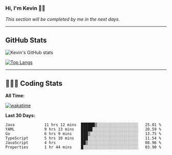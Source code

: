 ### Hi, I'm Kevin 👋🏻

_This section will be completed by me in the next days._


--- 
## GitHub Stats
![Kevin's GitHub stats](https://github-readme-stats.vercel.app/api?username=kevin-kraus&show_icons=true&theme=dark)

[![Top Langs](https://github-readme-stats.vercel.app/api/top-langs/?username=kevin-kraus&layout=compact&theme=dark)]()

---
## 🧑🏻‍💻 Coding Stats

**All Time:**

[![wakatime](https://wakatime.com/badge/user/2ee1869b-72a2-4c21-b5f7-e95432f5a1cf.svg?style=flat)](https://wakatime.com/@2ee1869b-72a2-4c21-b5f7-e95432f5a1cf)

**Last 30 Days:**

<!--START_SECTION:waka-->

```text
Java             11 hrs 12 mins  ██████▒░░░░░░░░░░░░░░░░░░   25.01 %
YAML             9 hrs 13 mins   █████░░░░░░░░░░░░░░░░░░░░   20.59 %
Go               6 hrs 9 mins    ███▒░░░░░░░░░░░░░░░░░░░░░   13.75 %
TypeScript       5 hrs 10 mins   ███░░░░░░░░░░░░░░░░░░░░░░   11.54 %
JavaScript       4 hrs           ██▒░░░░░░░░░░░░░░░░░░░░░░   08.96 %
Properties       1 hr 44 mins    █░░░░░░░░░░░░░░░░░░░░░░░░   03.90 %
```

<!--END_SECTION:waka-->
